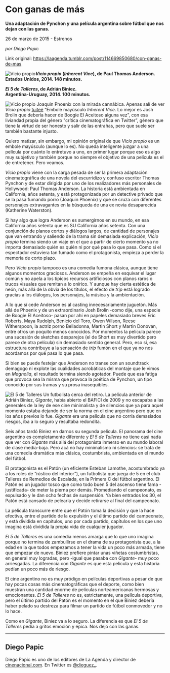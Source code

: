 # Con ganas de más

**Una adaptación de Pynchon y una película argentina sobre fútbol que nos dejan con las ganas.**

26 de marzo de 2015 - Estrenos

_por Diego Papic_

Link original: https://laagenda.tumblr.com/post/114669850680/con-ganas-de-mas

![Vicio propio](https://64.media.tumblr.com/c0ba64007112d05eac127eecad5b33ee/tumblr_inline_pjzp7efd1Y1t6q87u_500.jpg)***Vicio propio* (*Inherent Vice*), de Paul Thomas Anderson.  
 Estados Unidos, 2014. 148 minutos.**

***El 5 de Talleres*, de Adrián Biniez.  
 Argentina-Uruguay, 2014. 100 minutos.**

![Vicio propio](https://64.media.tumblr.com/c0ba64007112d05eac127eecad5b33ee/tumblr_inline_pjzp7efd1Y1t6q87u_400.jpg) Joaquin Phoenix con la mirada cannábica. Apenas salí de ver *Vicio propio* [tuiteé](https://twitter.com/dieguez_/status/580558644057628672) “Embole mayúsculo *Inherent Vice*. Lo mejor es Josh Brolin que debería hacer de Boogie El Aceitoso alguna vez”, con esa liviandad propia del género "crítica cinematográfica en Twitter”, género que tiene la virtud de ser honesto y salir de las entrañas, pero que suele ser también bastante injusto.

Quiero matizar, sin embargo, mi opinión original de que *Vicio propio* es un embole mayúsculo (aunque lo es). No queda inteligente juzgar a una película por cuánto lo entretuvo a uno, en primer lugar porque eso es algo muy subjetivo y también porque no siempre el objetivo de una película es el de entretener. Pero veamos.

*Vicio propio* viene con la carga pesada de ser la primera adaptación cinematográfica de una novela del escurridizo y confuso escritor Thomas Pynchon y de estar dirigida por uno de los realizadores más personales de Hollywood: Paul Thomas Anderson. La historia está ambientada en California, años setenta, y está protagonizada por un detective privado que se la pasa fumando porro (Joaquin Phoenix) y que se cruza con diferentes personajes extravagantes en la búsqueda de una ex novia desaparecida (Katherine Waterston).

Si hay algo que logra Anderson es sumergirnos en su mundo, en esa California años setenta que es SU California años setenta. Con una conjunción de planos cortos y diálogos largos, de cantidad de personajes que van entrando y saliendo de la trama sin demasiada explicación, *Vicio propio* termina siendo un viaje en el que a partir de cierto momento ya no importa demasiado quién es quién ni por qué pasa lo que pasa. Como si el espectador estuviera tan fumado como el protagonista, empieza a perder la memoria de corto plazo.

Pero *Vicio propio* tampoco es una comedia fumona clásica, aunque tiene algunos momentos graciosos. Anderson se empeña en esquivar el lugar común y no apela a los típicos recursos artificiosos con planos raros o trucos visuales que remitan a lo onírico. Y aunque hay cierta estética de neón, más allá de la obvia de los títulos, el efecto de *trip* está logrado gracias a los diálogos, los personajes, la música y la ambientación.

A lo que sí cede Anderson es al casting innecesariamente juguetón. Más allá de Phoenix y de un extraordinario Josh Brolin -como dije, una especie de Boogie El Aceitoso- pasan por ahí en papeles demasiado breves Eric Roberts, Maya Rudolph, Benicio del Toro, Owen Wilson, Reese Witherspoon, la actriz porno Belladonna, Martin Short y Martin Donovan, entre otros un poquito menos conocidos. Por momentos la película parece una sucesión de sketches desparejos (el de Short es muy divertido pero parece de otra película) sin demasiado sentido general. Pero, eso sí, esa estructura contribuye a la sensación de *trip* fumón en el que ya no nos acordamos por qué pasa lo que pasa.

Si bien se puede festejar que Anderson no transe con un soundtrack demagogo ni explote las cualidades acrobáticas del montaje que le vimos en *Magnolia*, el resultado termina siendo agotador. Puede que esa fatiga que provoca sea la misma que provoca la poética de Pynchon, un tipo conocido por sus tramas y su prosa inasequibles.

![El 5 de Talleres](https://64.media.tumblr.com/083dae1545143c4514da4a9b636a36c3/tumblr_inline_pjzp7eUVVF1t6q87u_400.jpg) Un futbolista cerca del retiro. La película anterior de Adrián Biniez, *Gigante*, había abierto el BAFICI de 2009 y no escapaba a las generales de la ley de ese cine minimalista y de silencios que ya para aquel momento estaba dejando de ser la norma en el cine argentino pero que en los años previos lo fue. *Gigante* era una película que no corría demasiados riesgos, iba a lo seguro y resultaba redondita.

Seis años tardó Biniez en darnos su segunda película. El panorama del cine argentino es completamente diferente y *El 5 de Talleres* no tiene casi nada que ver con *Gigante* más allá del protagonista inmerso en su mundo laboral de clase media-baja. Pero acá no hay minimalismo ni silencios: se trata de una comedia dramática más clásica, costumbrista, ambientada en el mundo del fútbol.

El protagonista es el Patón (un eficiente Esteban Lamothe, acostumbrado ya a los roles de “rústico del interior”), un futbolista que juega de 5 en el club Talleres de Remedios de Escalada, en la Primera C del fútbol argentino. El Patón es un jugador tosco que como todo buen 5 del ascenso tiene fama -justificada- de meter la pierna por demás. Promediando el campeonato, es expulsado y le dan ocho fechas de suspensión. Ya bien entrados los 30, el Patón está cansado de pelearla y decide retirarse al final del campeonato.

La película transcurre entre que el Patón toma la decisión y que la hace efectiva, entre el partido de la expulsión y el último partido del campeonato, y está dividida en capítulos, uno por cada partido, capítulos en los que uno imagina está dividida la propia vida de cualquier jugador.

*El 5 de Talleres* es una comedia menos amarga que lo que uno imagina porque no termina de zambullirse en el drama de su protagonista que, a la edad en la que todos empezamos a tener la vida un poco más armada, tiene que empezar de nuevo. Biniez prefiere pintar unas viñetas costumbristas, en general muy logradas, pero -igual que pasaba con *Gigante*- muy poco arriesgadas. La diferencia con *Gigante* es que esta película y esta historia pedían un poco más de riesgo.

El cine argentino no es muy pródigo en películas deportivas a pesar de que hay pocas cosas más cinematográficas que el deporte, como bien muestran una cantidad enorme de películas norteamericanas hermosas y emocionantes. *El 5 de Talleres* no es, estrictamente, una película deportiva, pero el último partido del Patón es el momento en el que Biniez debería haber pelado su destreza para filmar un partido de fútbol conmovedor y no lo hace.

Como en *Gigante*, Biniez va a lo seguro. La diferencia es que *El 5 de Talleres* pedía a gritos emoción y épica. Nos dejó con las ganas.



---

 Diego Papic
------------

 Diego Papic es uno de los editores de La Agenda y director de [cinenacional.com](http://www.cinenacional.com). En Twitter es [@dieguez\_](http://www.twitter.com/dieguez_). 

